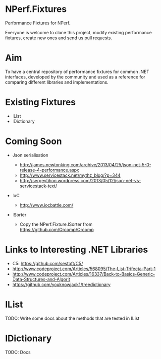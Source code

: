 NPerf.Fixtures
==============

Performance Fixtures for NPerf.

Everyone is welcome to clone this project, modify existing performance fixtures, create new ones and send us pull requests.

Aim
====

To have a central repository of performance fixtures for common .NET interfaces, developed by the community and used as a reference for comparing different libraries and implementations.


Existing Fixtures
=================

- IList
- IDictionary


Coming Soon
============

- Json serialisation
	- http://james.newtonking.com/archive/2013/04/25/json-net-5-0-release-4-performance.aspx
	- http://www.servicestack.net/mythz_blog/?p=344
	- http://sergeytihon.wordpress.com/2013/05/12/json-net-vs-servicestack-text/
	
- IoC
	- http://www.iocbattle.com/

- ISorter
	- Copy the NPerf.Fixture.ISorter from https://github.com/Orcomp/Orcomp



Links to Interesting .NET Libraries
===================================

- C5: https://github.com/sestoft/C5/
- http://www.codeproject.com/Articles/568095/The-List-Trifecta-Part-1
- http://www.codeproject.com/Articles/16337/Back-to-Basics-Generic-Data-Structures-and-Algorit
- https://github.com/youknowjack1/treedictionary

IList
======
TODO: Write some docs about the methods that are tested in IList


IDictionary
===========
TODO: Docs
